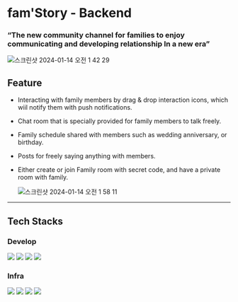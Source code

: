 # fam'Story - Backend

### “The new community channel for families to enjoy communicating and developing relationship In a new era”
![스크린샷 2024-01-14 오전 1 42 29](https://github.com/Fam-Story/fam-Story_Backend/assets/58936172/ea2f5e77-5b57-4b1d-8e09-a7e3f691a8a9)

## Feature
- Interacting with family members by drag & drop interaction icons, which wiil notify them with push notifications.
- Chat room that is specially provided for family members to talk freely.
- Family schedule shared with members such as wedding anniversary, or birthday.
- Posts for freely saying anything with members.
- Either create or join Family room with secret code, and have a private room with family.
  
  ![스크린샷 2024-01-14 오전 1 58 11](https://github.com/Fam-Story/fam-Story_Backend/assets/58936172/eed78b67-98ba-4ab1-aaff-15f61c229cca)


---
## Tech Stacks
### Develop
 <img src="https://img.shields.io/badge/nestjs-E0234E?style=for-the-badge&logo=nestjs&logoColor=white">  <img src="https://img.shields.io/badge/socket.io-010101?style=for-the-badge&logo=socket.io&logoColor=white"> <img src="https://img.shields.io/badge/mysql-4479A1?style=for-the-badge&logo=mysql&logoColor=white"> <img src="https://img.shields.io/badge/firebase-FFCA28?style=for-the-badge&logo=firebase&logoColor=black">  

### Infra
<img src="https://img.shields.io/badge/docker-2496ED?style=for-the-badge&logo=docker&logoColor=white"> <img src="https://img.shields.io/badge/kubernetes-326CE5?style=for-the-badge&logo=kubernetes&logoColor=white"> <img src="https://img.shields.io/badge/argo cd-EF7B4D?style=for-the-badge&logo=argo&logoColor=white"> <img src="https://img.shields.io/badge/github actions-2088FF?style=for-the-badge&logo=githubactions&logoColor=white"> 

